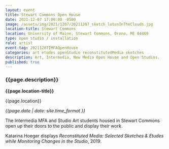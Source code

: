 ```yaml
---
layout: event
title: Stewart Commons Open House
date: 2021-12-07 17:00:00 -0500
image: /assets/img/2021/1207/20211207_sketch_lotusInTheClouds.jpg
location-title: Stewart Commons
location: University of Maine, Stewart Commons, Orono, ME 04469
type: open studio / installation
role: artist
event-tag: 20211207IMFAOpenHouse
categories: art etudes openStudio reconstitutedMedia sketches
description: Art, Intermedia, New Media Open House and Open Studios.
published: true
---
```

### {{page.description}}

**{{page.location-title}}**

{{page.location}}

*{{page.date | date: site.time_format }}*

The Intermedia MFA and Studio Art students housed in Stewart Commons open up their doors to the public and display their work.

Katarina Hoeger displays *Reconstituted Media: Selected Sketches & Etudes while Monitoring Changes in the Studio*, 2019.
